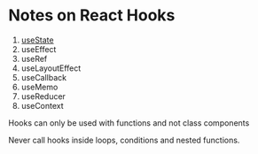 # Notes on React Hooks

1. [useState](https://github.com/nilanshu96/react-hooks-tutorial/tree/useState)
2. useEffect
3. useRef
4. useLayoutEffect
5. useCallback
6. useMemo
7. useReducer
8. useContext

Hooks can only be used with functions and not class components

Never call hooks inside loops, conditions and nested functions.
